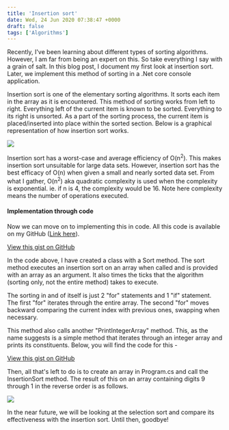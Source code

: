 ```yaml
---
title: 'Insertion sort'
date: Wed, 24 Jun 2020 07:38:47 +0000
draft: false
tags: ['Algorithms']
---
```


Recently, I've been learning about different types of sorting algorithms. However, I am far from being an expert on this. So take everything I say with a grain of salt. In this blog post, I document my first look at insertion sort. Later, we implement this method of sorting in a .Net core console application.

Insertion sort is one of the elementary sorting algorithms. It sorts each item in the array as it is encountered. This method of sorting works from left to right. Everything left of the current item is known to be sorted. Everything to its right is unsorted. As a part of the sorting process, the current item is placed/inserted into place within the sorted section. Below is a graphical representation of how insertion sort works.

![](http://abhinavpradeep.com/wp-content/uploads/2020/06/Insertion-sort-example-1.gif)

Insertion sort has a worst-case and average efficiency of O(n<sup>2</sup>). This makes insertion sort unsuitable for large data sets. However, insertion sort has the best efficacy of O(n) when given a small and nearly sorted data set. From what I gather, O(n<sup>2</sup>) aka quadratic complexity is used when the complexity is exponential. ie. if n is 4, the complexity would be 16. Note here complexity means the number of operations executed.

#### Implementation through code

Now we can move on to implementing this in code. All this code is available on my GitHub ([Link here](https://github.com/AbhinavPradeep/SortingArrays)).

<a href="https://gist.github.com/AbhinavPradeep/d90e38de177c4f7e12ad4b2e0125982d">View this gist on GitHub</a>

In the code above, I have created a class with a Sort method. The sort method executes an insertion sort on an array when called and is provided with an array as an argument. It also times the ticks that the algorithm (sorting only, not the entire method) takes to execute.

The sorting in and of itself is just 2 "for" statements and 1 "if" statement. The first "for" iterates through the entire array. The second "for" moves backward comparing the current index with previous ones, swapping when necessary.

This method also calls another "PrintIntegerArray" method. This, as the name suggests is a simple method that iterates through an integer array and prints its constituents. Below, you will find the code for this -

<a href="https://gist.github.com/AbhinavPradeep/b573b0f9cd3c50c59a30246baaca516d">View this gist on GitHub</a>

Then, all that's left to do is to create an array in Program.cs and call the InsertionSort method. The result of this on an array containing digits 9 through 1 in the reverse order is as follows.

![](http://abhinavpradeep.com/wp-content/uploads/2020/06/Screen-Shot-2020-06-24-at-5.05.49-pm.png)

In the near future, we will be looking at the selection sort and compare its effectiveness with the insertion sort. Until then, goodbye!
